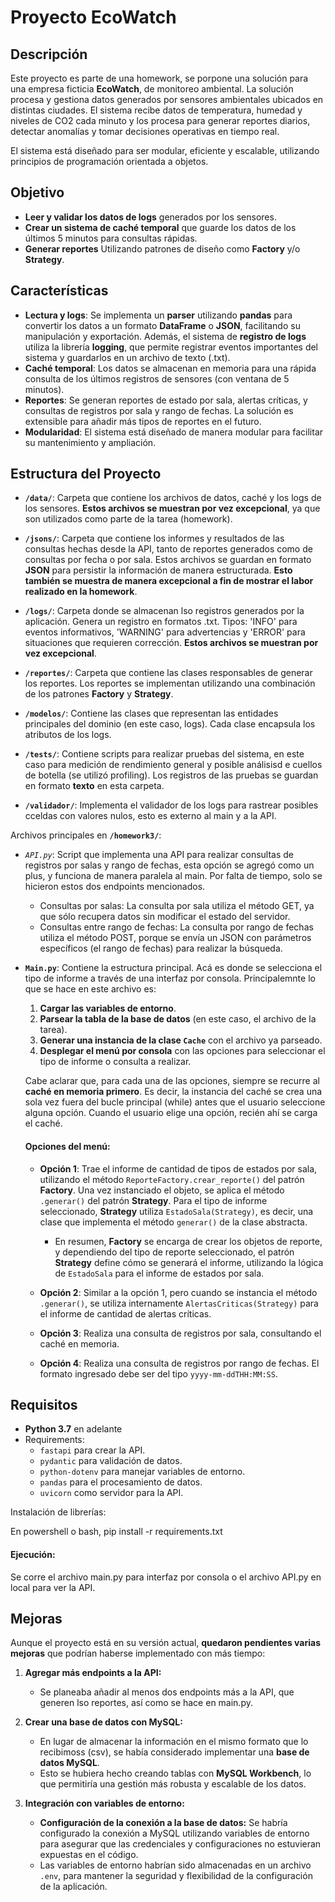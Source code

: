 # Proyecto EcoWatch

## Descripción

Este proyecto es parte de una homework, se porpone una solución para una empresa ficticia **EcoWatch**, de monitoreo ambiental. La solución procesa y gestiona datos generados por sensores ambientales ubicados en distintas ciudades. El sistema recibe datos de temperatura, humedad y niveles de CO2 cada minuto y los procesa para generar reportes diarios, detectar anomalías y tomar decisiones operativas en tiempo real.

El sistema está diseñado para ser modular, eficiente y escalable, utilizando principios de programación orientada a objetos.

## Objetivo

- **Leer y validar los datos de logs** generados por los sensores.
- **Crear un sistema de caché temporal** que guarde los datos de los últimos 5 minutos para consultas rápidas.
- **Generar reportes** Utilizando patrones de diseño como **Factory** y/o **Strategy**.

## Características

- **Lectura y logs**: Se implementa un **parser** utilizando **pandas** para convertir los datos a un formato **DataFrame** o **JSON**, facilitando su manipulación y exportación. Además, el sistema de **registro de logs** utiliza la librería **logging**, que permite registrar eventos importantes del sistema y guardarlos en un archivo de texto (.txt).
- **Caché temporal**: Los datos se almacenan en memoria para una rápida consulta de los últimos registros de sensores (con ventana de 5 minutos).
- **Reportes**: Se generan reportes de estado por sala, alertas críticas, y consultas de registros por sala y rango de fechas. La solución es extensible para añadir más tipos de reportes en el futuro.
- **Modularidad**: El sistema está diseñado de manera modular para facilitar su mantenimiento y ampliación.

## Estructura del Proyecto

- **`/data/`**: Carpeta que contiene los archivos de datos, caché y los logs de los sensores. **Estos archivos se muestran por vez excepcional**, ya que son utilizados como parte de la tarea (homework).
  
- **`/jsons/`**: Carpeta que contiene los informes y resultados de las consultas hechas desde la API, tanto de reportes generados como de consultas por fecha o por sala. Estos archivos se guardan en formato **JSON** para persistir la información de manera estructurada. **Esto también se muestra de manera excepcional a fin de mostrar el labor realizado en la homework**.

- **`/logs/`**: Carpeta donde se almacenan lso registros generados por la aplicación. Genera un registro en formatos .txt. Tipos: 'INFO' para eventos informativos, 'WARNING' para advertencias y 'ERROR' para situaciones que requieren corrección. **Estos archivos se muestran por vez excepcional**.

- **`/reportes/`**: Carpeta que contiene las clases responsables de generar los reportes. Los reportes se implementan utilizando una combinación de los patrones **Factory** y **Strategy**.

- **`/modelos/`**: Contiene las clases que representan las entidades principales del dominio (en este caso, logs). Cada clase encapsula los atributos de los logs.

- **`/tests/`**: Contiene scripts para realizar pruebas del sistema, en este caso para medición de rendimiento general y posible análisisd e cuellos de botella (se utilizó profiling). Los registros de las pruebas se guardan en formato **texto** en esta carpeta.

- **`/validador/`**: Implementa el validador de los logs para rastrear posibles cceldas con valores nulos, esto es externo al main y a la API.

Archivos principales en **`/homework3/`**: 
- *`API.py`*: Script que implementa una API para realizar consultas de registros por salas y rango de fechas, esta opción se agregó como un plus, y funciona de manera paralela al main. Por falta de tiempo, solo se hicieron estos dos endpoints mencionados.
   - Consultas por salas: La consulta por sala utiliza el método GET, ya que sólo recupera datos sin modificar el estado del servidor.
   - Consultas entre rango de fechas: La consulta por rango de fechas utiliza el método POST, porque se envía un JSON con parámetros específicos (el rango de fechas) para realizar la búsqueda.
- **`Main.py`**: Contiene la estructura principal. Acá es donde se selecciona el tipo de informe a través de una interfaz por consola. Principalemnte lo que se hace en este archivo es:
  1. **Cargar las variables de entorno**.
  2. **Parsear la tabla de la base de datos** (en este caso, el archivo de la tarea).
  3. **Generar una instancia de la clase `Cache`** con el archivo ya parseado.
  4. **Desplegar el menú por consola** con las opciones para seleccionar el tipo de informe o consulta a realizar.
  
  Cabe aclarar que, para cada una de las opciones, siempre se recurre al **caché en memoria primero**. Es decir, la instancia del caché se crea una sola vez fuera del bucle principal (while) antes que el usuario 
  seleccione alguna opción. Cuando el usuario elige una opción, recién ahí se carga el caché.

  #### **Opciones del menú**:
  - **Opción 1**: Trae el informe de cantidad de tipos de estados por sala, utilizando el método `ReporteFactory.crear_reporte()` del patrón **Factory**. Una vez instanciado el objeto, se aplica el método `.generar()` del patrón **Strategy**. Para el tipo de informe seleccionado, **Strategy** utiliza `EstadoSala(Strategy)`, es decir, una clase que implementa el método `generar()` de la clase abstracta.  
    - En resumen, **Factory** se encarga de crear los objetos de reporte, y dependiendo del tipo de reporte seleccionado, el patrón **Strategy** define cómo se generará el informe, utilizando la lógica de `EstadoSala` para el informe de estados por sala.

  - **Opción 2**: Similar a la opción 1, pero cuando se instancia el método `.generar()`, se utiliza internamente `AlertasCriticas(Strategy)` para el informe de cantidad de alertas críticas.

  - **Opción 3**: Realiza una consulta de registros por sala, consultando el caché en memoria.

  - **Opción 4**: Realiza una consulta de registros por rango de fechas. El formato ingresado debe ser del tipo `yyyy-mm-ddTHH:MM:SS`.
## Requisitos

- **Python 3.7** en adelante
- Requirements:
  - `fastapi` para crear la API.
  - `pydantic` para validación de datos.
  - `python-dotenv` para manejar variables de entorno.
  - `pandas` para el procesamiento de datos.
  - `uvicorn` como servidor para la API.

Instalación de librerías:

En powershell o bash,
pip install -r requirements.txt

  #### **Ejecución**:
  Se corre el archivo main.py para interfaz por consola o el archivo API.py en local para ver la API. 


  ## Mejoras

Aunque el proyecto está en su versión actual, **quedaron pendientes varias mejoras** que podrían haberse implementado con más tiempo:

1. **Agregar más endpoints a la API:**
   - Se planeaba añadir al menos dos endpoints más a la API, que generen lso reportes, así como se hace en main.py. 

2. **Crear una base de datos con MySQL:**
   - En lugar de almacenar la información en el mismo formato que lo recibimoss (csv), se había considerado implementar una **base de datos MySQL**. 
   - Esto se hubiera hecho creando tablas con **MySQL Workbench**, lo que permitiría una gestión más robusta y escalable de los datos.

3. **Integración con variables de entorno:**
   - **Configuración de la conexión a la base de datos:** Se habría configurado la conexión a MySQL utilizando variables de entorno para asegurar que las credenciales y configuraciones no estuvieran expuestas en el código.
   - Las variables de entorno habrían sido almacenadas en un archivo `.env`, para mantener la seguridad y flexibilidad de la configuración de la aplicación.


